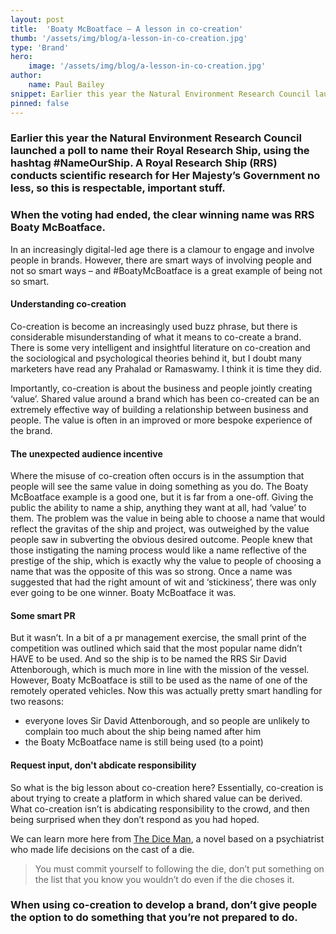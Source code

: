 ```yaml
---
layout: post
title:  'Boaty McBoatface – A lesson in co-creation'
thumb: '/assets/img/blog/a-lesson-in-co-creation.jpg'
type: 'Brand'
hero: 
    image: '/assets/img/blog/a-lesson-in-co-creation.jpg'
author: 
    name: Paul Bailey
snippet: Earlier this year the Natural Environment Research Council launched a poll to name their Royal Research Ship.
pinned: false
---
```


### Earlier this year the Natural Environment Research Council launched a poll to name their Royal Research Ship, using the hashtag #NameOurShip. A Royal Research Ship (RRS) conducts scientific research for Her Majesty’s Government no less, so this is respectable, important stuff.

### When the voting had ended, the clear winning name was RRS Boaty McBoatface.

In an increasingly digital-led age there is a clamour to engage and involve people in brands. However, there are smart 
ways of involving people and not so smart ways – and #BoatyMcBoatface is a great example of being not so smart.

#### Understanding co-creation

Co-creation is become an increasingly used buzz phrase, but there is considerable misunderstanding of what it means to 
co-create a brand. There is some very intelligent and insightful literature on co-creation and the sociological and 
psychological theories behind it, but I doubt many marketers have read any Prahalad or Ramaswamy. I think it is time 
they did.

Importantly, co-creation is about the business and people jointly creating ‘value’. Shared value around a brand which 
has been co-created can be an extremely effective way of building a relationship between business and people. The value 
is often in an improved or more bespoke experience of the brand.

#### The unexpected audience incentive

Where the misuse of co-creation often occurs is in the assumption that people will see the same value in doing something 
as you do. The Boaty McBoatface example is a good one, but it is far from a one-off. Giving the public the ability to 
name a ship, anything they want at all, had ‘value’ to them. The problem was the value in being able to choose a name 
that would reflect the gravitas of the ship and project, was outweighed by the value people saw in subverting the 
obvious desired outcome. People knew that those instigating the naming process would like a name reflective of the 
prestige of the ship, which is exactly why the value to people of choosing a name that was the opposite of this was 
so strong. Once a name was suggested that had the right amount of wit and ‘stickiness’, there was only ever going to 
be one winner. Boaty McBoatface it was.

#### Some smart PR

But it wasn’t. In a bit of a pr management exercise, the small print of the competition was outlined which said that the 
most popular name didn’t HAVE to be used. And so the ship is to be named the RRS Sir David Attenborough, which is much 
more in line with the mission of the vessel. However, Boaty McBoatface is still to be used as the name of one of the 
remotely operated vehicles. Now this was actually pretty smart handling for two reasons:

* everyone loves Sir David Attenborough, and so people are unlikely to complain too much about the ship being named after him
* the Boaty McBoatface name is still being used (to a point)

#### Request input, don't abdicate responsibility

So what is the big lesson about co-creation here? Essentially, co-creation is about trying to create a platform in which 
shared value can be derived. What co-creation isn’t is abdicating responsibility to the crowd, and then being surprised 
when they don’t respond as you had hoped.

We can learn more here from <a href="https://en.wikipedia.org/wiki/The_Dice_Man" target="_blank">The Dice Man</a>, a 
novel based on a psychiatrist who made life decisions on the cast of a die. 

>You must commit yourself to following the die, don’t put something on the list that you know you wouldn’t do even if 
>the die choses it.

### When using co-creation to develop a brand, don’t give people the option to do something that you’re not prepared to do.